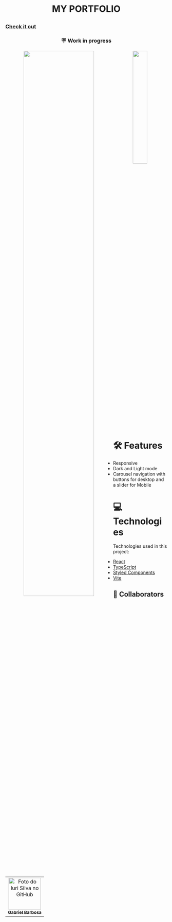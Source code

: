 #  <p align="center"> MY PORTFOLIO </p>

### [Check it out](https://gabrielb-ss.github.io/responsive_carousel/)

### <p align="center">🪧 Work in progress </p>
<p align="center" width="100%">
    <img align="left" width="66%" src="https://user-images.githubusercontent.com/59917720/221629898-956e18ca-7ea1-41e4-838d-313ce791d169.png">
    <img width="30%" src="https://user-images.githubusercontent.com/59917720/221099870-2d66cc1b-5385-4423-bf2d-de7328aff47e.jpeg">
</p>

# 🛠️ Features
- Responsive
- Dark and Light mode
- Carousel navigation with buttons for desktop and a slider for Mobile

# 💻 Technologies
Technologies used in this project:
- [React](https://reactjs.org/)
- [TypeScript](https://www.typescriptlang.org/)
- [Styled Components](https://styled-components.com/)
- [Vite](https://vitejs.dev/)

## 🤝 Collaborators
<table>
  <tr>
    <td align="center">
      <a href="#">
        <img src="https://avatars.githubusercontent.com/u/59917720?v=4" width="100px;" alt="Foto do Iuri Silva no GitHub"/><br>
        <sub>
          <b>Gabriel Barbosa</b>
        </sub>
      </a>
    </td>
  </tr>
</table>
